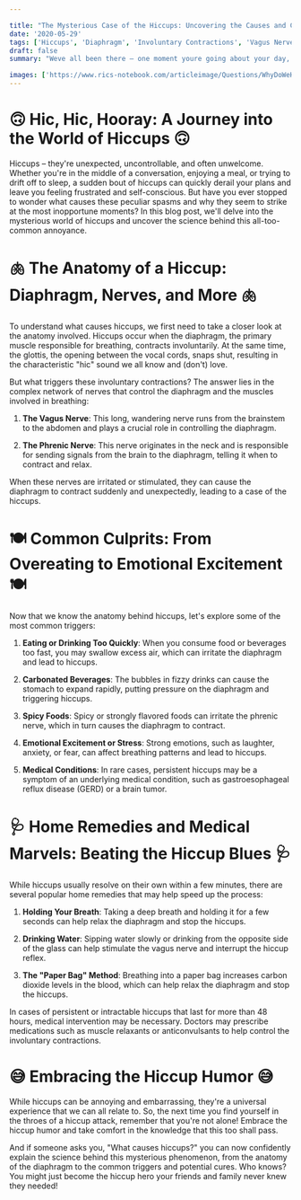 ```yaml
---

title: "The Mysterious Case of the Hiccups: Uncovering the Causes and Cures"
date: '2020-05-29'
tags: ['Hiccups', 'Diaphragm', 'Involuntary Contractions', 'Vagus Nerve', 'Phrenic Nerve','Questions']
draft: false
summary: "Weve all been there – one moment youre going about your day, and the next, youre caught in the grip of a relentless case of the hiccups. But what exactly causes these annoying, involuntary contractions, and how can we make them stop? In this blog post, we investigate the mysterious case of the hiccups and explore the science behind this common yet perplexing phenomenon."

images: ['https://www.rics-notebook.com/articleimage/Questions/WhyDoWeHiccup.webp']
---
```


# 🙃 Hic, Hic, Hooray: A Journey into the World of Hiccups 🙃

Hiccups – they're unexpected, uncontrollable, and often unwelcome. Whether you're in the middle of a conversation, enjoying a meal, or trying to drift off to sleep, a sudden bout of hiccups can quickly derail your plans and leave you feeling frustrated and self-conscious. But have you ever stopped to wonder what causes these peculiar spasms and why they seem to strike at the most inopportune moments? In this blog post, we'll delve into the mysterious world of hiccups and uncover the science behind this all-too-common annoyance.

# 🫁 The Anatomy of a Hiccup: Diaphragm, Nerves, and More 🫁

To understand what causes hiccups, we first need to take a closer look at the anatomy involved. Hiccups occur when the diaphragm, the primary muscle responsible for breathing, contracts involuntarily. At the same time, the glottis, the opening between the vocal cords, snaps shut, resulting in the characteristic "hic" sound we all know and (don't) love.

But what triggers these involuntary contractions? The answer lies in the complex network of nerves that control the diaphragm and the muscles involved in breathing:

1. **The Vagus Nerve**: This long, wandering nerve runs from the brainstem to the abdomen and plays a crucial role in controlling the diaphragm.

2. **The Phrenic Nerve**: This nerve originates in the neck and is responsible for sending signals from the brain to the diaphragm, telling it when to contract and relax.

When these nerves are irritated or stimulated, they can cause the diaphragm to contract suddenly and unexpectedly, leading to a case of the hiccups.

# 🍽️ Common Culprits: From Overeating to Emotional Excitement 🍽️

Now that we know the anatomy behind hiccups, let's explore some of the most common triggers:

1. **Eating or Drinking Too Quickly**: When you consume food or beverages too fast, you may swallow excess air, which can irritate the diaphragm and lead to hiccups.

2. **Carbonated Beverages**: The bubbles in fizzy drinks can cause the stomach to expand rapidly, putting pressure on the diaphragm and triggering hiccups.

3. **Spicy Foods**: Spicy or strongly flavored foods can irritate the phrenic nerve, which in turn causes the diaphragm to contract.

4. **Emotional Excitement or Stress**: Strong emotions, such as laughter, anxiety, or fear, can affect breathing patterns and lead to hiccups.

5. **Medical Conditions**: In rare cases, persistent hiccups may be a symptom of an underlying medical condition, such as gastroesophageal reflux disease (GERD) or a brain tumor.

# 🩺 Home Remedies and Medical Marvels: Beating the Hiccup Blues 🩺

While hiccups usually resolve on their own within a few minutes, there are several popular home remedies that may help speed up the process:

1. **Holding Your Breath**: Taking a deep breath and holding it for a few seconds can help relax the diaphragm and stop the hiccups.

2. **Drinking Water**: Sipping water slowly or drinking from the opposite side of the glass can help stimulate the vagus nerve and interrupt the hiccup reflex.

3. **The "Paper Bag" Method**: Breathing into a paper bag increases carbon dioxide levels in the blood, which can help relax the diaphragm and stop the hiccups.

In cases of persistent or intractable hiccups that last for more than 48 hours, medical intervention may be necessary. Doctors may prescribe medications such as muscle relaxants or anticonvulsants to help control the involuntary contractions.

# 😅 Embracing the Hiccup Humor 😅

While hiccups can be annoying and embarrassing, they're a universal experience that we can all relate to. So, the next time you find yourself in the throes of a hiccup attack, remember that you're not alone! Embrace the hiccup humor and take comfort in the knowledge that this too shall pass.

And if someone asks you, "What causes hiccups?" you can now confidently explain the science behind this mysterious phenomenon, from the anatomy of the diaphragm to the common triggers and potential cures. Who knows? You might just become the hiccup hero your friends and family never knew they needed!